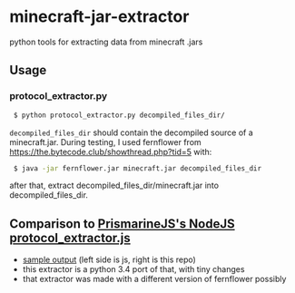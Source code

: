 # minecraft-jar-extractor
python tools for extracting data from minecraft .jars

## Usage
### protocol_extractor.py

```bash
 $ python protocol_extractor.py decompiled_files_dir/
```

`decompiled_files_dir` should contain the decompiled source of a minecraft.jar. During testing, I used fernflower from https://the.bytecode.club/showthread.php?tid=5 with:

```bash
 $ java -jar fernflower.jar minecraft.jar decompiled_files_dir
```

after that, extract decompiled_files_dir/minecraft.jar into decompiled_files_dir.

## Comparison to [PrismarineJS's NodeJS protocol_extractor.js](https://github.com/PrismarineJS/minecraft-jar-extractor/blob/master/protocol_extractor.js)
* [sample output](http://www.diff.so/a/35tm2yR5Li) (left side is js, right is this repo)
* this extractor is a python 3.4 port of that, with tiny changes
* that extractor was made with a different version of fernflower possibly
